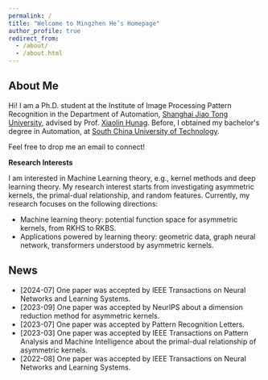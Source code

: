 ```yaml
---
permalink: /
title: "Welcome to Mingzhen He’s Homepage"
author_profile: true
redirect_from: 
  - /about/
  - /about.html
---
```

**About Me**
------
Hi! I am a Ph.D. student at the Institute of Image Processing Pattern Recognition in the Department of Automation, [Shanghai Jiao Tong University](https://en.sjtu.edu.cn/), advised by Prof. [Xiaolin Hunag](http://www.pami.sjtu.edu.cn/en/xiaolin). Before, I obtained my bachelor's degree in Automation, at [South China University of Technology](https://www.scut.edu.cn/en/).

Feel free to drop me an email to connect!

**Research Interests**

I am interested in Machine Learning theory, e.g., kernel methods and deep learning theory.
My research interest starts from investigating asymmetric kernels, the primal-dual relationship, and random features. 
Currently, my research focuses on the following directions:
- Machine learning theory: potential function space for asymmetric kernels, from RKHS to RKBS.
- Applications powered by learning theory: geometric data, graph neural network, transformers understood by asymmetric kernels.

**News**
------
* [2024-07] One paper was accepted by IEEE Transactions on Neural Networks and Learning Systems.
* [2023-09] One paper was accepted by NeurIPS about a dimension reduction method for asymmetric kernels. 
* [2023-07] One paper was accepted by Pattern Recognition Letters.
* [2023-03] One paper was accepted by IEEE Transactions on Pattern Analysis and Machine Intelligence about the primal-dual relationship of asymmetric kernels.
* [2022-08] One paper was accepted by IEEE Transactions on Neural Networks and Learning Systems.
